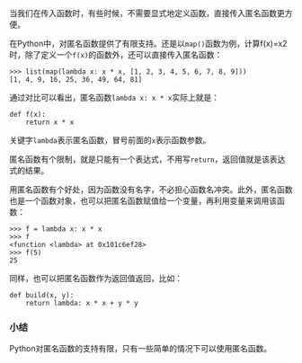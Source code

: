 当我们在传入函数时，有些时候，不需要显式地定义函数，直接传入匿名函数更方便。

在Python中，对匿名函数提供了有限支持。还是以`map()`函数为例，计算f(x)=x2时，除了定义一个`f(x)`的函数外，还可以直接传入匿名函数：

    
    
    >>> list(map(lambda x: x * x, [1, 2, 3, 4, 5, 6, 7, 8, 9]))
    [1, 4, 9, 16, 25, 36, 49, 64, 81]
    

通过对比可以看出，匿名函数`lambda x: x * x`实际上就是：

    
    
    def f(x):
        return x * x
    

关键字`lambda`表示匿名函数，冒号前面的`x`表示函数参数。

匿名函数有个限制，就是只能有一个表达式，不用写`return`，返回值就是该表达式的结果。

用匿名函数有个好处，因为函数没有名字，不必担心函数名冲突。此外，匿名函数也是一个函数对象，也可以把匿名函数赋值给一个变量，再利用变量来调用该函数：

    
    
    >>> f = lambda x: x * x
    >>> f
    <function <lambda> at 0x101c6ef28>
    >>> f(5)
    25
    

同样，也可以把匿名函数作为返回值返回，比如：

    
    
    def build(x, y):
        return lambda: x * x + y * y
    

### 小结

Python对匿名函数的支持有限，只有一些简单的情况下可以使用匿名函数。

